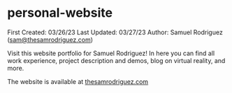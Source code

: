 # personal-website

First Created: 03/26/23
Last Updated: 03/27/23
Author: Samuel Rodriguez ([sam@thesamrodriguez.com](mailto:sam@thesamrodriguez.com))

Visit this website portfolio for Samuel Rodriguez! In here you can find all work experience, project description and demos, blog on virtual reality, and more.

The website is available at [thesamrodriguez.com](http://thesamrodriguez.com)
